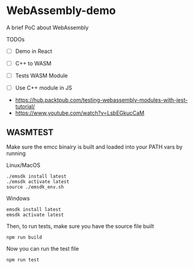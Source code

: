 # WebAssembly-demo
A brief PoC about WebAssembly

TODOs
- [ ] Demo in React

- [ ] C++ to WASM
- [ ] Tests WASM Module
- [ ] Use C++ module in JS

- https://hub.packtpub.com/testing-webassembly-modules-with-jest-tutorial/
- https://www.youtube.com/watch?v=LsbEGkucCaM

## WASMTEST

Make sure the emcc binairy is built and loaded into your PATH vars by running

Linux/MacOS

```shell
./emsdk install latest
./emsdk activate latest
source ./emsdk_env.sh
```

Windows

```shell
emsdk install latest
emsdk activate latest
```

Then, to run tests, make sure you have the source file built

```shell
npm run build
```

Now you can run the test file

```shell
npm run test
```
